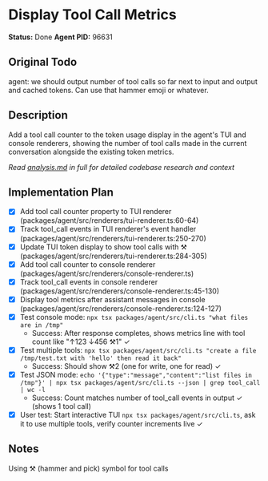 # Display Tool Call Metrics

**Status:** Done
**Agent PID:** 96631

## Original Todo
agent: we should output number of tool calls so far next to input and output and cached tokens. Can use that hammer emoji or whatever.

## Description
Add a tool call counter to the token usage display in the agent's TUI and console renderers, showing the number of tool calls made in the current conversation alongside the existing token metrics.

*Read [analysis.md](./analysis.md) in full for detailed codebase research and context*

## Implementation Plan
- [x] Add tool call counter property to TUI renderer (packages/agent/src/renderers/tui-renderer.ts:60-64)
- [x] Track tool_call events in TUI renderer's event handler (packages/agent/src/renderers/tui-renderer.ts:250-270)
- [x] Update TUI token display to show tool calls with ⚒ (packages/agent/src/renderers/tui-renderer.ts:284-305)
- [x] Add tool call counter to console renderer (packages/agent/src/renderers/console-renderer.ts)
- [x] Track tool_call events in console renderer (packages/agent/src/renderers/console-renderer.ts:45-130)
- [x] Display tool metrics after assistant messages in console (packages/agent/src/renderers/console-renderer.ts:124-127)
- [x] Test console mode: `npx tsx packages/agent/src/cli.ts "what files are in /tmp"`  
  - Success: After response completes, shows metrics line with tool count like "↑123 ↓456 ⚒1" ✓
- [x] Test multiple tools: `npx tsx packages/agent/src/cli.ts "create a file /tmp/test.txt with 'hello' then read it back"`
  - Success: Should show ⚒2 (one for write, one for read) ✓
- [x] Test JSON mode: `echo '{"type":"message","content":"list files in /tmp"}' | npx tsx packages/agent/src/cli.ts --json | grep tool_call | wc -l`
  - Success: Count matches number of tool_call events in output ✓ (shows 1 tool call)
- [x] User test: Start interactive TUI `npx tsx packages/agent/src/cli.ts`, ask it to use multiple tools, verify counter increments live ✓

## Notes
Using ⚒ (hammer and pick) symbol for tool calls